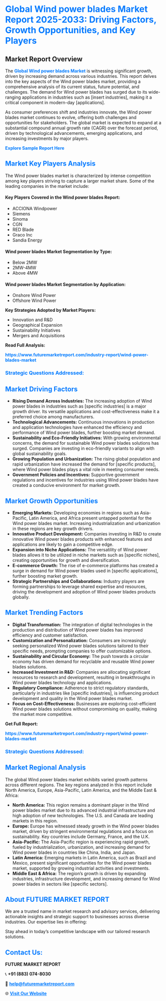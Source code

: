 <h1 style="color: #007BFF;">Global Wind power blades Market Report 2025-2033: Driving Factors, Growth Opportunities, and Key Players</h1>

<section id="overview">
<h2>Market Report Overview</h2>
<p>The <a href="https://www.futuremarketreport.com/industry-report/wind-power-blades-market" style="color: #007BFF; text-decoration: none;"><strong>Global Wind power blades Market</strong></a> is witnessing significant growth, driven by increasing demand across various industries. This report delves into the key aspects of the Wind power blades market, providing a comprehensive analysis of its current status, future potential, and challenges. The demand for Wind power blades has surged due to its wide-ranging applications in industries such as [insert industries], making it a critical component in modern-day [applications].</p>
<p>As consumer preferences shift and industries innovate, the Wind power blades market continues to evolve, offering both challenges and opportunities for stakeholders. The global market is expected to expand at a substantial compound annual growth rate (CAGR) over the forecast period, driven by technological advancements, emerging applications, and increasing investments by major players.</p>
</section>

<section id="overview">
<p><a href="https://www.futuremarketreport.com/request-sample/reportId=42559" style="color: #007BFF; text-decoration: none;"><strong>Explore Sample Report Here</strong></a></p>
</section>

<section id="key-players">
<h2 style="color: #007BFF;">Market Key Players Analysis</h2>
<p>The Wind power blades market is characterized by intense competition among key players striving to capture a larger market share. Some of the leading companies in the market include:</p>
<h4>Key Players Covered in the Wind power blades Report:</h4>
<ul><li>ACCIONA Windpower</li><li>Siemens</li><li>Sinoma</li><li>CGN</li><li>RED Blade</li><li>Graco Inc</li><li>Sandia Energy</li></ul>
<h4>Wind power blades Market Segmentation by Type:</h4>
<ul><li>Below 2MW</li><li>2MW-4MW</li><li>Above 4MW</li></ul>

<h4>Wind power blades Market Segmentation by Application:</h4>
<ul><li>Onshore Wind Power</li><li>Offshore Wind Power</li></ul>
<p><strong>Key Strategies Adopted by Market Players:</strong></p>
<ul>
<li>Innovation and R&D</li>
<li>Geographical Expansion</li>
<li>Sustainability Initiatives</li>
<li>Mergers and Acquisitions</li>
</ul>
</section>

<section>
<p><strong>Read Full Analysis: </strong></p><a href="https://www.futuremarketreport.com/industry-report/wind-power-blades-market" style="color: #007BFF; text-decoration: none;"><strong>https://www.futuremarketreport.com/industry-report/wind-power-blades-market</strong></a>
<h3 style="color: #007BFF;">Strategic Questions Addressed:</h3>
</section>

<section id="driving-factors">
<h2 style="color: #007BFF;">Market Driving Factors</h2>
<ul>
<li><strong>Rising Demand Across Industries:</strong> The increasing adoption of Wind power blades in industries such as [specific industries] is a major growth driver. Its versatile applications and cost-effectiveness make it a preferred choice among manufacturers.</li>
<li><strong>Technological Advancements:</strong> Continuous innovations in production and application technologies have enhanced the efficiency and performance of Wind power blades, further boosting market demand.</li>
<li><strong>Sustainability and Eco-Friendly Initiatives:</strong> With growing environmental concerns, the demand for sustainable Wind power blades solutions has surged. Companies are investing in eco-friendly variants to align with global sustainability goals.</li>
<li><strong>Growing Population and Urbanization:</strong> The rising global population and rapid urbanization have increased the demand for [specific products], where Wind power blades plays a vital role in meeting consumer needs.</li>
<li><strong>Government Policies and Incentives:</strong> Supportive government regulations and incentives for industries using Wind power blades have created a conducive environment for market growth.</li>
</ul>
</section>

<section id="growth-opportunities">
<h2 style="color: #007BFF;">Market Growth Opportunities</h2>
<ul>
<li><strong>Emerging Markets:</strong> Developing economies in regions such as Asia-Pacific, Latin America, and Africa present untapped potential for the Wind power blades market. Increasing industrialization and urbanization in these regions are key growth drivers.</li>
<li><strong>Innovative Product Development:</strong> Companies investing in R&D to create innovative Wind power blades products with enhanced features and applications are likely to gain a competitive edge.</li>
<li><strong>Expansion into Niche Applications:</strong> The versatility of Wind power blades allows it to be utilized in niche markets such as [specific niches], creating opportunities for growth and diversification.</li>
<li><strong>E-commerce Growth:</strong> The rise of e-commerce platforms has created a surge in demand for Wind power blades used in [specific applications], further boosting market growth.</li>
<li><strong>Strategic Partnerships and Collaborations:</strong> Industry players are forming partnerships to leverage shared expertise and resources, driving the development and adoption of Wind power blades products globally.</li>
</ul>
</section>

<section id="trending-factors">
<h2 style="color: #007BFF;">Market Trending Factors</h2>
<ul>
<li><strong>Digital Transformation:</strong> The integration of digital technologies in the production and distribution of Wind power blades has improved efficiency and customer satisfaction.</li>
<li><strong>Customization and Personalization:</strong> Consumers are increasingly seeking personalized Wind power blades solutions tailored to their specific needs, prompting companies to offer customizable options.</li>
<li><strong>Sustainability and Circular Economy:</strong> The push towards a circular economy has driven demand for recyclable and reusable Wind power blades solutions.</li>
<li><strong>Increased Investment in R&D:</strong> Companies are allocating significant resources to research and development, resulting in breakthroughs in Wind power blades technology and applications.</li>
<li><strong>Regulatory Compliance:</strong> Adherence to strict regulatory standards, particularly in industries like [specific industries], is influencing product development and quality in the Wind power blades market.</li>
<li><strong>Focus on Cost-Effectiveness:</strong> Businesses are exploring cost-efficient Wind power blades solutions without compromising on quality, making the market more competitive.</li>
</ul>
</section>

<section>
<p><strong>Get Full Report: </strong></p><a href="https://www.futuremarketreport.com/industry-report/wind-power-blades-market" style="color: #007BFF; text-decoration: none;"><strong>https://www.futuremarketreport.com/industry-report/wind-power-blades-market</strong></a>
<h3 style="color: #007BFF;">Strategic Questions Addressed:</h3>
</section>


<section id="regional-analysis">
<h2 style="color: #007BFF;">Market Regional Analysis</h2>
<p>The global Wind power blades market exhibits varied growth patterns across different regions. The key regions analyzed in this report include North America, Europe, Asia-Pacific, Latin America, and the Middle East & Africa:</p>
<ul>
<li><strong>North America:</strong> This region remains a dominant player in the Wind power blades market due to its advanced industrial infrastructure and high adoption of new technologies. The U.S. and Canada are leading markets in this region.</li>
<li><strong>Europe:</strong> Europe has witnessed steady growth in the Wind power blades market, driven by stringent environmental regulations and a focus on sustainability. Key countries include Germany, France, and the U.K.</li>
<li><strong>Asia-Pacific:</strong> The Asia-Pacific region is experiencing rapid growth, fueled by industrialization, urbanization, and increasing demand for Wind power blades in countries like China, India, and Japan.</li>
<li><strong>Latin America:</strong> Emerging markets in Latin America, such as Brazil and Mexico, present significant opportunities for the Wind power blades market, supported by growing industrial activities and investments.</li>
<li><strong>Middle East & Africa:</strong> The region’s growth is driven by expanding industries, infrastructure development, and increasing demand for Wind power blades in sectors like [specific sectors].</li>
</ul>
</section>

<footer>
<h2 style="color: #007BFF;">About FUTURE MARKET REPORT</h2>
<p>We are a trusted name in market research and advisory services, delivering actionable insights and strategic support to businesses across diverse industries. Our expertise lies in offering:</p>

<p>Stay ahead in today’s competitive landscape with our tailored research solutions.</p>

<h2 style="color: #007BFF;">Contact Us:</h2>
<p><strong>FUTURE MARKET REPORT</strong></p>
<p>📞 <strong>+91 (883) 074-8030</strong></p>
<p>📧 <strong><a href="mailto:help@futuremarketreport.com" style="color: #007BFF;">help@futuremarketreport.com</a></strong></p>
<p>🌐 <strong><a href="https://www.futuremarketreport.com/" style="color: #007BFF;">Visit Our Website</a></strong></p>
</footer>